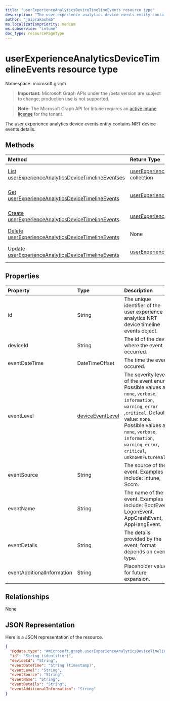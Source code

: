 ```yaml
---
title: "userExperienceAnalyticsDeviceTimelineEvents resource type"
description: "The user experience analytics device events entity contains NRT device events details."
author: "jaiprakashmb"
ms.localizationpriority: medium
ms.subservice: "intune"
doc_type: resourcePageType
---
```


# userExperienceAnalyticsDeviceTimelineEvents resource type

Namespace: microsoft.graph

> **Important:** Microsoft Graph APIs under the /beta version are subject to change; production use is not supported.

> **Note:** The Microsoft Graph API for Intune requires an [active Intune license](https://go.microsoft.com/fwlink/?linkid=839381) for the tenant.

The user experience analytics device events entity contains NRT device events details.

## Methods
|Method|Return Type|Description|
|:---|:---|:---|
|[List userExperienceAnalyticsDeviceTimelineEventses](../api/intune-devices-userexperienceanalyticsdevicetimelineevents-list.md)|[userExperienceAnalyticsDeviceTimelineEvents](../resources/intune-devices-userexperienceanalyticsdevicetimelineevents.md) collection|List properties and relationships of the [userExperienceAnalyticsDeviceTimelineEvents](../resources/intune-devices-userexperienceanalyticsdevicetimelineevents.md) objects.|
|[Get userExperienceAnalyticsDeviceTimelineEvents](../api/intune-devices-userexperienceanalyticsdevicetimelineevents-get.md)|[userExperienceAnalyticsDeviceTimelineEvents](../resources/intune-devices-userexperienceanalyticsdevicetimelineevents.md)|Read properties and relationships of the [userExperienceAnalyticsDeviceTimelineEvents](../resources/intune-devices-userexperienceanalyticsdevicetimelineevents.md) object.|
|[Create userExperienceAnalyticsDeviceTimelineEvents](../api/intune-devices-userexperienceanalyticsdevicetimelineevents-create.md)|[userExperienceAnalyticsDeviceTimelineEvents](../resources/intune-devices-userexperienceanalyticsdevicetimelineevents.md)|Create a new [userExperienceAnalyticsDeviceTimelineEvents](../resources/intune-devices-userexperienceanalyticsdevicetimelineevents.md) object.|
|[Delete userExperienceAnalyticsDeviceTimelineEvents](../api/intune-devices-userexperienceanalyticsdevicetimelineevents-delete.md)|None|Deletes a [userExperienceAnalyticsDeviceTimelineEvents](../resources/intune-devices-userexperienceanalyticsdevicetimelineevents.md).|
|[Update userExperienceAnalyticsDeviceTimelineEvents](../api/intune-devices-userexperienceanalyticsdevicetimelineevents-update.md)|[userExperienceAnalyticsDeviceTimelineEvents](../resources/intune-devices-userexperienceanalyticsdevicetimelineevents.md)|Update the properties of a [userExperienceAnalyticsDeviceTimelineEvents](../resources/intune-devices-userexperienceanalyticsdevicetimelineevents.md) object.|

## Properties
|Property|Type|Description|
|:---|:---|:---|
|id|String|The unique identifier of the user experience analytics NRT device timeline events object.|
|deviceId|String|The id of the device where the event occurred.|
|eventDateTime|DateTimeOffset|The time the event occured.|
|eventLevel|[deviceEventLevel](../resources/intune-devices-deviceeventlevel.md)|The severity level of the event enum. Possible values are: `none`, `verbose`, `information`, `warning`, `error` ,`critical`. Default value: `none`. Possible values are: `none`, `verbose`, `information`, `warning`, `error`, `critical`, `unknownFutureValue`.|
|eventSource|String|The source of the event. Examples include: Intune, Sccm.|
|eventName|String|The name of the event. Examples include: BootEvent, LogonEvent, AppCrashEvent, AppHangEvent.|
|eventDetails|String|The details provided by the event, format depends on event type.|
|eventAdditionalInformation|String|Placeholder value for future expansion.|

## Relationships
None

## JSON Representation
Here is a JSON representation of the resource.
<!-- {
  "blockType": "resource",
  "keyProperty": "id",
  "@odata.type": "microsoft.graph.userExperienceAnalyticsDeviceTimelineEvents"
}
-->
``` json
{
  "@odata.type": "#microsoft.graph.userExperienceAnalyticsDeviceTimelineEvents",
  "id": "String (identifier)",
  "deviceId": "String",
  "eventDateTime": "String (timestamp)",
  "eventLevel": "String",
  "eventSource": "String",
  "eventName": "String",
  "eventDetails": "String",
  "eventAdditionalInformation": "String"
}
```